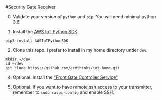 #Security Gate Receiver

0. Validate your version of `python` and `pip`. You will need minimal python 3.6. 

1. Install the [AWS IoT Python SDK](https://github.com/aws/aws-iot-device-sdk-python-v2)
```
pip3 install AWSIoTPythonSDK
```

2. Clone this repo. I prefer to install in my home directory under `dev`.
```
mkdir ~/dev
cd ~/dev
git clone https://github.com/acmthinks/iot-home.git
```
4. Optional. Install the ["Front Gate Controller Service"](service/README.md) 


3. Optional. If you want to have remote ssh access to your transmitter, remember to `sudo raspi-config` and enable SSH.